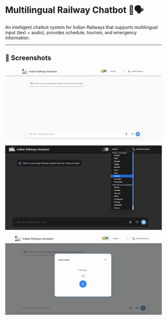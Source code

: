 # Multilingual Railway Chatbot 🚉🗣️

An intelligent chatbot system for Indian Railways that supports multilingual input (text + audio), provides schedule, tourism, and emergency information.

---

## 📸 Screenshots


![Chatbot UI](assets/light-mode.png)


![Chatbot UI](assets/dark-mode.png)


![Chatbot UI](assets/voice-mode.png)

